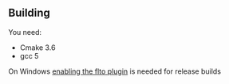 ## Building 
You need:
 * Cmake 3.6
 * gcc 5
 
On Windows [enabling the flto plugin](http://stackoverflow.com/questions/32221221/mingw-x64-windows-plugin-needed-to-handle-lto-object) is needed for release builds
